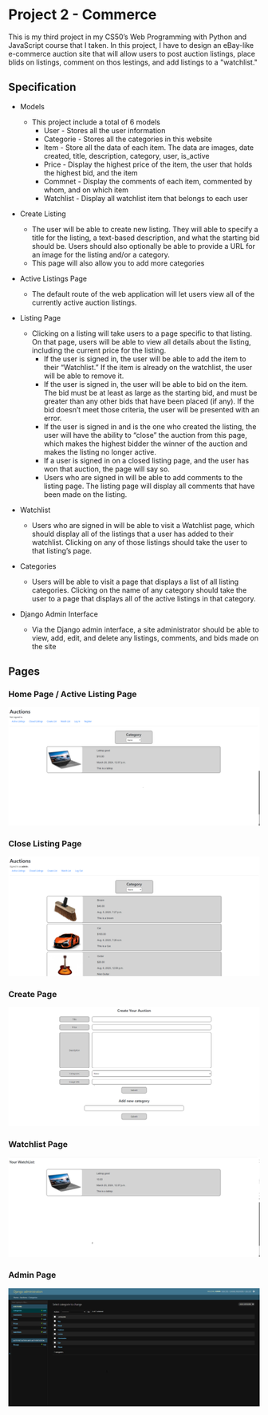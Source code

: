 # Project 2 - Commerce

This is my third project in my CS50’s Web Programming with Python and JavaScript course that I taken. In this project, I have to design an eBay-like e-commerce auction site that will allow users to post auction listings, place blids on listings, comment on thos lestings, and add listings to a "watchlist."

## Specification

* Models
    * This project include a total of 6 models
        * User - Stores all the user information
        * Categorie - Stores all the categories in this website
        * Item - Store all the data of each item. The data are images, date created, title, description, category, user, is_active
        * Price - Display the highest price of the item, the user that holds the highest bid, and the item
        * Commnet - Display the comments of each item, commented by whom, and on which item
        * Watchlist - Display all watchlist item that belongs to each user

* Create Listing
    * The user will be able to create new listing. They will able to specify a title for the listing, a text-based description, and what the starting bid should be. Users should also optionally be able to provide a URL for an image for the listing and/or a category.
    * This page will also allow you to add more categories

* Active Listings Page
    * The default route of the web application will let users view all of the currently active auction listings.

* Listing Page
    * Clicking on a listing will take users to a page specific to that listing. On that page, users will be able to view all details about the listing, including the current price for the listing.
        * If the user is signed in, the user will be able to add the item to their “Watchlist.” If the item is already on the watchlist, the user will be able to remove it.
        * If the user is signed in, the user will be able to bid on the item. The bid must be at least as large as the starting bid, and must be greater than any other bids that have been placed (if any). If the bid doesn’t meet those criteria, the user will be presented with an error.
        * If the user is signed in and is the one who created the listing, the user will have the ability to “close” the auction from this page, which makes the highest bidder the winner of the auction and makes the listing no longer active.
        * If a user is signed in on a closed listing page, and the user has won that auction, the page will say so.
        * Users who are signed in will be able to add comments to the listing page. The listing page will display all comments that have been made on the listing.

* Watchlist
    * Users who are signed in will be able to visit a Watchlist page, which should display all of the listings that a user has added to their watchlist. Clicking on any of those listings should take the user to that listing’s page.

* Categories
    * Users will be able to visit a page that displays a list of all listing categories. Clicking on the name of any category should take the user to a page that displays all of the active listings in that category.

* Django Admin Interface
    * Via the Django admin interface, a site administrator should be able to view, add, edit, and delete any listings, comments, and bids made on the site

## Pages

### Home Page / Active Listing Page

![Home Page](images/home.png)

### Close Listing Page

![Create Page](images/closeListing.png)

### Create Page

![Display Page](images/create.png)

### Watchlist Page

![Google Search Page](images/watchList.png)

### Admin Page

![Google Search Page](images/admin.png)



